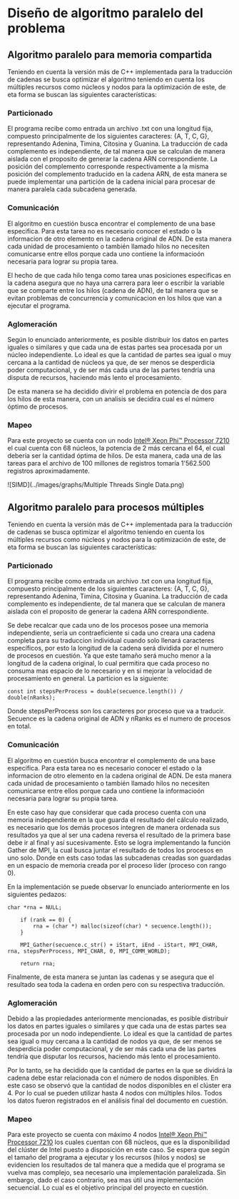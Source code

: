 # Diseño de algoritmo paralelo del problema

## Algoritmo paralelo para memoria compartida

Teniendo en cuenta la versión más de C++ implementada para la traducción de cadenas se busca optimizar el algoritmo teniendo en cuenta los múltiples recursos como núcleos y nodos para la optimización de este, de eta forma se buscan las siguientes características:

### Particionado

El programa recibe como entrada un archivo .txt con una longitud fija, compuesto principalmente de los siguientes caracteres: {A, T, C, G}, representando Adenina, Timina, Citosina y Guanina. La traducción de cada complemento es independiente, de tal manera que se calculan de manera aislada con el proposito de generar la cadena ARN correspondiente. La posición del complemento corresponde respectivamente a la misma posición del complemento traducido en la cadena ARN, de esta manera se puede implementar una partición de la cadena inicial para procesar de manera paralela cada subcadena generada.

### Comunicación

El algoritmo en cuestión busca encontrar el complemento de una base especifica. Para esta tarea no es necesario conocer el estado o la informacion de otro elemento en la cadena original de ADN. De esta manera cada unidad de procesamiento o también llamado hilos no necesiten comunicarse entre ellos porque cada uno contiene la informacioón necesaria para lograr su propia tarea.

El hecho de que cada hilo tenga como tarea unas posiciones especificas en la cadena asegura que no haya una carrera para leer o escribir la variable que se comparte entre los hilos (cadena de ADN), de tal manera que se evitan problemas de concurrencia y comunicacion en los hilos que van a ejecutar el programa.

### Aglomeración

Según lo enunciado anteriormente, es posible distribuir los datos en partes iguales o similares y que cada una de estas partes sea procesada por un núcleo independiente. Lo ideal es que la cantidad de partes sea igual o muy cercana a la cantidad de núcleos ya que, de ser menos se desperdicia poder computacional, y de ser más cada una de las partes tendría una disputa de recursos, haciendo más lento el procesamiento.

De esta manera se ha decidido divirir el problema en potencia de dos para los hilos de esta manera, con un analisis se decidira cual es el número óptimo de procesos. 

### Mapeo

Para este proyecto se cuenta con un nodo [Intel® Xeon Phi™ Processor 7210](https://ark.intel.com/content/www/us/en/ark/products/94033/intel-xeon-phi-processor-7210-16gb-1-30-ghz-64-core.html) el cual cuenta con 68 núcleos, la potencia de 2 más cercana el 64, el cual debería ser la cantidad óptima de hilos. De esta manera, cada una de las tareas para el archivo de 100 millones de registros tomaría 1'562.500 registros aproximadamente.

![SIMD](../images/graphs/Multiple Threads Single Data.png)

## Algoritmo paralelo para procesos múltiples

Teniendo en cuenta la versión más de C++ implementada para la traducción de cadenas se busca optimizar el algoritmo teniendo en cuenta los múltiples recursos como núcleos y nodos para la optimización de este, de eta forma se buscan las siguientes características:

### Particionado

El programa recibe como entrada un archivo .txt con una longitud fija, compuesto principalmente de los siguientes caracteres: {A, T, C, G}, representando Adenina, Timina, Citosina y Guanina. La traducción de cada complemento es independiente, de tal manera que se calculan de manera aislada con el proposito de generar la cadena ARN correspondiente.

Se debe recalcar que cada uno de los procesos posee una memoria independiente, sería un contraeficiente si cada uno creara una cadena completa para su traduccion individual cuando solo llenará caracteres específicos, por esto la longitud de la cadena será dividida por el numero de procesos en cuestión. Ya que este tamaño será mucho menor a la longitud de la cadena original, lo cual permitira que cada proceso no consuma mas espacio de lo necesario y en si mejorar la velocidad de procesamiento en general. La particion es la siguiente:

````
const int stepsPerProcess = double(secuence.length()) / double(nRanks);
````

Donde stepsPerProcess son los caracteres por proceso que va a traducir. Secuence es la cadena original de ADN y nRanks es el numero de procesos en total.

### Comunicación

El algoritmo en cuestión busca encontrar el complemento de una base especifica. Para esta tarea no es necesario conocer el estado o la informacion de otro elemento en la cadena original de ADN. De esta manera cada unidad de procesamiento o también llamado hilos no necesiten comunicarse entre ellos porque cada uno contiene la informacioón necesaria para lograr su propia tarea.

En este caso hay que considerar que cada proceso cuenta con una memoria independiente en la que guarda el resultado del cálculo realizado, es necesario que los demás procesos integren de manera ordenada sus resultados ya que al ser una cadena reversa el resultado de la primera base debe ir al final y así sucesivamente. Esto se logra implementando la función Gather de MPI, la cual busca juntar el resultado de todos los procesos en uno solo. Donde en ests caso todas las subcadenas creadas son guardadas en un espacio de memoria creada por el proceso líder (proceso con rango 0).

En la implementación se puede observar lo enunciado anteriormente en los siguientes pedazos:

````
char *rna = NULL;

    if (rank == 0) {
        rna = (char *) malloc(sizeof(char) * secuence.length());
    }

    MPI_Gather(secuence.c_str() + iStart, iEnd - iStart, MPI_CHAR, rna, stepsPerProcess, MPI_CHAR, 0, MPI_COMM_WORLD);

    return rna;
````

Finalmente, de esta manera se juntan las cadenas y se asegura que el resultado sea toda la cadena en orden pero con su respectiva traducción.

### Aglomeración

Debido a las propiedades anteriormente mencionadas, es posible distribuir los datos en partes iguales o similares y que cada una de estas partes sea procesada por un nodo independiente. Lo ideal es que la cantidad de partes sea igual o muy cercana a la cantidad de nodos ya que, de ser menos se desperdicia poder computacional, y de ser más cada una de las partes tendría que disputar los recursos, haciendo más lento el procesamiento.

Por lo tanto, se ha decidido que la cantidad de partes en la que se dividirá la cadena debe estar relacionada con el número de nodos disponibles. En este caso se observó que la cantidad de nodos disponibles en el clúster era 4. Por lo cual se pueden utilizar hasta 4 nodos con múltiples hilos. Todos los datos fueron registrados en el análisis final del documento en cuestión.

### Mapeo

Para este proyecto se cuenta con máximo 4 nodos [Intel® Xeon Phi™ Processor 7210](https://ark.intel.com/content/www/us/en/ark/products/94033/intel-xeon-phi-processor-7210-16gb-1-30-ghz-64-core.html) los cuales cuentan con 68 núcleos, que es la disponibilidad del clúster de Intel puesto a disposición en este caso.
Se espera que según el tamaño del programa a ejecutar y los recursos (hilos y nodos) se evidencien los resultados de tal manera que a medida que el programa se vuelva mas complejo, sea necesario una implementación paralelizada. Sin embargo, dado el caso contrario, sea mas útil una implementación secuencial. Lo cual es el objetivo principal del proyecto en cuestión.
